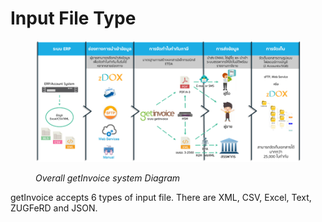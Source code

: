 # Input File Type

<figure><img src="../../.gitbook/assets/image (47) (1).png" alt=""><figcaption><p><em>Overall getInvoice system Diagram</em></p></figcaption></figure>

getInvoice accepts 6 types of input file. There are XML, CSV, Excel, Text, ZUGFeRD and JSON.
